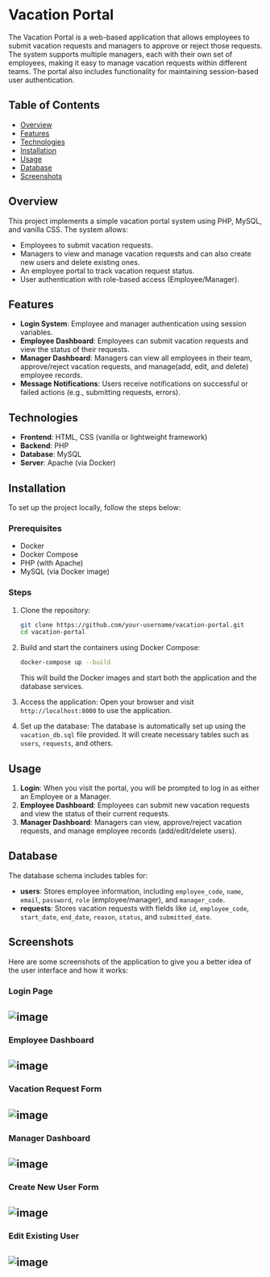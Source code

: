 # Vacation Portal

The Vacation Portal is a web-based application that allows employees to submit vacation requests and managers to approve or reject those requests. The system supports multiple managers, each with their own set of employees, making it easy to manage vacation requests within different teams. The portal also includes functionality for maintaining session-based user authentication.

## Table of Contents
- [Overview](#overview)
- [Features](#features)
- [Technologies](#technologies)
- [Installation](#installation)
- [Usage](#usage)
- [Database](#database)
- [Screenshots](#screenshots)

## Overview
This project implements a simple vacation portal system using PHP, MySQL, and vanilla CSS. The system allows:
- Employees to submit vacation requests.
- Managers to view and manage vacation requests and can also create new users and delete existing ones.
- An employee portal to track vacation request status.
- User authentication with role-based access (Employee/Manager).

## Features
- **Login System**: Employee and manager authentication using session variables.
- **Employee Dashboard**: Employees can submit vacation requests and view the status of their requests.
- **Manager Dashboard**: Managers can view all employees in their team, approve/reject vacation requests, and manage(add, edit, and delete) employee records.
- **Message Notifications**: Users receive notifications on successful or failed actions (e.g., submitting requests, errors).


## Technologies
- **Frontend**: HTML, CSS (vanilla or lightweight framework)
- **Backend**: PHP
- **Database**: MySQL
- **Server**: Apache (via Docker)

## Installation

To set up the project locally, follow the steps below:

### Prerequisites
- Docker
- Docker Compose
- PHP (with Apache)
- MySQL (via Docker image)

### Steps

1. Clone the repository:
    ```bash
    git clone https://github.com/your-username/vacation-portal.git
    cd vacation-portal
    ```

2. Build and start the containers using Docker Compose:
    ```bash
    docker-compose up --build
    ```

    This will build the Docker images and start both the application and the database services.

3. Access the application:
    Open your browser and visit `http://localhost:8000` to use the application.

4. Set up the database:
    The database is automatically set up using the `vacation_db.sql` file provided. It will create necessary tables such as `users`, `requests`, and others.

## Usage

1. **Login**: When you visit the portal, you will be prompted to log in as either an Employee or a Manager.
2. **Employee Dashboard**: Employees can submit new vacation requests and view the status of their current requests.
3. **Manager Dashboard**: Managers can view, approve/reject vacation requests, and manage employee records (add/edit/delete users).

## Database

The database schema includes tables for:
- **users**: Stores employee information, including `employee_code`, `name`, `email`, `password`, `role` (employee/manager), and `manager_code`.
- **requests**: Stores vacation requests with fields like `id`, `employee_code`, `start_date`, `end_date`, `reason`, `status`, and `submitted_date`.

## Screenshots

Here are some screenshots of the application to give you a better idea of the user interface and how it works:

### Login Page
![image](https://github.com/user-attachments/assets/1ea136f4-8606-4a84-ad56-19d776b22e0a)
---

### Employee Dashboard
![image](https://github.com/user-attachments/assets/8467cdb9-efc1-4123-a234-41e2b3c8d95e)
---

### Vacation Request Form
![image](https://github.com/user-attachments/assets/5c8d63e2-0cb6-41f8-9680-9882db8c1de4)
---

### Manager Dashboard
![image](https://github.com/user-attachments/assets/3ed83e85-47eb-46a3-89ed-b5a096b9d9e1)
---

### Create New User Form
![image](https://github.com/user-attachments/assets/f3002835-4fc2-4c12-9a84-f1d50c82b887)
---

### Edit Existing User
![image](https://github.com/user-attachments/assets/049fc580-1ef2-48ce-8c65-81c461a6f39a)
---
